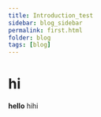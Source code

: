 ```yaml
---
title: Introduction_test
sidebar: blog_sidebar
permalink: first.html
folder: blog
tags: [blog]
---
```


# hi
**hello** hihi
